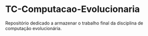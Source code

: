 # TC-Computacao-Evolucionaria
Repositório dedicado a armazenar o trabalho final da disciplina de computação evolucionária.
